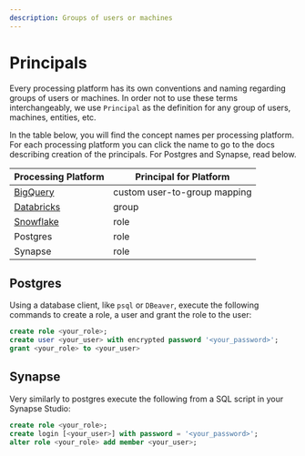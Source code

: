 ```yaml
---
description: Groups of users or machines
---
```


# Principals

Every processing platform has its own conventions and naming regarding groups of users or machines. In order not to use these terms interchangeably, we use `Principal` as the definition for any group of users, machines, entities, etc.&#x20;

In the table below, you will find the concept names per processing platform. For each processing platform you can click the name to go to the docs describing creation of the principals. For Postgres and Synapse, read below.

| Processing Platform                                                                                                              | Principal for Platform       |
| -------------------------------------------------------------------------------------------------------------------------------- | ---------------------------- |
| [BigQuery](../reference/integrations/processing-platform-integrations/bigquery.md#service-account-creation-and-privileges)       | custom user-to-group mapping |
| [Databricks](../reference/integrations/processing-platform-integrations/databricks.md#service-principal-creation-and-privileges) | group                        |
| [Snowflake](../reference/integrations/processing-platform-integrations/snowflake.md#key-pair-creation-and-user-privileges)       | role                         |
| Postgres                                                                                                                         | role                         |
| Synapse                                                                                                                          | role                         |

## Postgres

Using a database client, like `psql` or `DBeaver`, execute the following commands to create a role, a user and grant the role to the user:&#x20;

```sql
create role <your_role>;
create user <your_user> with encrypted password '<your_password>';
grant <your_role> to <your_user>
```

## Synapse

Very similarly to postgres execute the following from a SQL script in your Synapse Studio:

```sql
create role <your_role>;
create login [<your_user>] with password = '<your_password>';
alter role <your_role> add member <your_user>;
```
